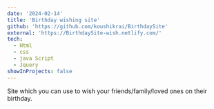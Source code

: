 ```yaml
---
date: '2024-02-14'
title: 'Birthday wishing site'
github: 'https://github.com/koushikrai/BirthdaySite'
external: 'https://BirthdaySite-wish.netlify.com/'
tech:
  - Html
  - css
  - java Script
  - Jquery
showInProjects: false
---
```


Site which you can use to wish your friends/family/loved ones on their birthday.
